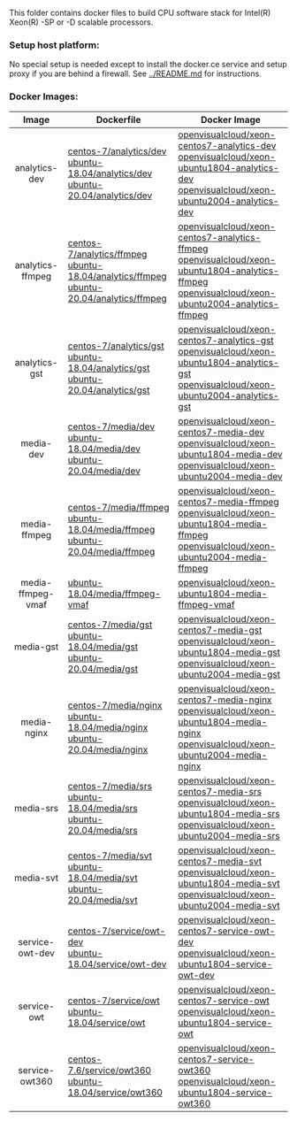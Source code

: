 
This folder contains docker files to build CPU software stack for Intel(R) Xeon(R) -SP or -D scalable processors.

### Setup host platform:

No special setup is needed except to install the docker.ce service and setup proxy if you are behind a firewall. See [../README.md](../README.md) for instructions.

### Docker Images:

|Image|Dockerfile|Docker Image|
|:-:|---|---|
|analytics-dev|[centos-7/analytics/dev](centos-7/analytics/dev)<br>[ubuntu-18.04/analytics/dev](ubuntu-18.04/analytics/dev)<br>[ubuntu-20.04/analytics/dev](ubuntu-20.04/analytics/dev)|[openvisualcloud/xeon-centos7-analytics-dev](https://hub.docker.com/r/openvisualcloud/xeon-centos7-analytics-dev)<br>[openvisualcloud/xeon-ubuntu1804-analytics-dev](https://hub.docker.com/r/openvisualcloud/xeon-ubuntu1804-analytics-dev)<br>[openvisualcloud/xeon-ubuntu2004-analytics-dev](https://hub.docker.com/r/openvisualcloud/xeon-ubuntu2004-analytics-dev)|
|analytics-ffmpeg|[centos-7/analytics/ffmpeg](centos-7/analytics/ffmpeg)<br>[ubuntu-18.04/analytics/ffmpeg](ubuntu-18.04/analytics/ffmpeg)<br>[ubuntu-20.04/analytics/ffmpeg](ubuntu-20.04/analytics/ffmpeg)|[openvisualcloud/xeon-centos7-analytics-ffmpeg](https://hub.docker.com/r/openvisualcloud/xeon-centos7-analytics-ffmpeg)<br>[openvisualcloud/xeon-ubuntu1804-analytics-ffmpeg](https://hub.docker.com/r/openvisualcloud/xeon-ubuntu1804-analytics-ffmpeg)<br>[openvisualcloud/xeon-ubuntu2004-analytics-ffmpeg](https://hub.docker.com/r/openvisualcloud/xeon-ubuntu2004-analytics-ffmpeg)|
|analytics-gst|[centos-7/analytics/gst](centos-7/analytics/gst)<br>[ubuntu-18.04/analytics/gst](ubuntu-18.04/analytics/gst)<br>[ubuntu-20.04/analytics/gst](ubuntu-20.04/analytics/gst)|[openvisualcloud/xeon-centos7-analytics-gst](https://hub.docker.com/r/openvisualcloud/xeon-centos7-analytics-gst)<br>[openvisualcloud/xeon-ubuntu1804-analytics-gst](https://hub.docker.com/r/openvisualcloud/xeon-ubuntu1804-analytics-gst)<br>[openvisualcloud/xeon-ubuntu2004-analytics-gst](https://hub.docker.com/r/openvisualcloud/xeon-ubuntu2004-analytics-gst)|
|media-dev|[centos-7/media/dev](centos-7/media/dev)<br>[ubuntu-18.04/media/dev](ubuntu-18.04/media/dev)<br>[ubuntu-20.04/media/dev](ubuntu-20.04/media/dev)|[openvisualcloud/xeon-centos7-media-dev](https://hub.docker.com/r/openvisualcloud/xeon-centos7-media-dev)<br>[openvisualcloud/xeon-ubuntu1804-media-dev](https://hub.docker.com/r/openvisualcloud/xeon-ubuntu1804-media-dev)<br>[openvisualcloud/xeon-ubuntu2004-media-dev](https://hub.docker.com/r/openvisualcloud/xeon-ubuntu2004-media-dev)|
|media-ffmpeg|[centos-7/media/ffmpeg](centos-7/media/ffmpeg)<br>[ubuntu-18.04/media/ffmpeg](ubuntu-18.04/media/ffmpeg)<br>[ubuntu-20.04/media/ffmpeg](ubuntu-20.04/media/ffmpeg)|[openvisualcloud/xeon-centos7-media-ffmpeg](https://hub.docker.com/r/openvisualcloud/xeon-centos7-media-ffmpeg)<br>[openvisualcloud/xeon-ubuntu1804-media-ffmpeg](https://hub.docker.com/r/openvisualcloud/xeon-ubuntu1804-media-ffmpeg)<br>[openvisualcloud/xeon-ubuntu2004-media-ffmpeg](https://hub.docker.com/r/openvisualcloud/xeon-ubuntu2004-media-ffmpeg)|
|media-ffmpeg-vmaf|[ubuntu-18.04/media/ffmpeg-vmaf](ubuntu-18.04/media/ffmpeg-vmaf)|[openvisualcloud/xeon-ubuntu1804-media-ffmpeg-vmaf](https://hub.docker.com/r/openvisualcloud/xeon-ubuntu1804-media-ffmpeg-vmaf)|
|media-gst|[centos-7/media/gst](centos-7/media/gst)<br>[ubuntu-18.04/media/gst](ubuntu-18.04/media/gst)<br>[ubuntu-20.04/media/gst](ubuntu-20.04/media/gst)|[openvisualcloud/xeon-centos7-media-gst](https://hub.docker.com/r/openvisualcloud/xeon-centos7-media-gst)<br>[openvisualcloud/xeon-ubuntu1804-media-gst](https://hub.docker.com/r/openvisualcloud/xeon-ubuntu1804-media-gst)<br>[openvisualcloud/xeon-ubuntu2004-media-gst](https://hub.docker.com/r/openvisualcloud/xeon-ubuntu2004-media-gst)|
|media-nginx|[centos-7/media/nginx](centos-7/media/nginx)<br>[ubuntu-18.04/media/nginx](ubuntu-18.04/media/nginx)<br>[ubuntu-20.04/media/nginx](ubuntu-20.04/media/nginx)|[openvisualcloud/xeon-centos7-media-nginx](https://hub.docker.com/r/openvisualcloud/xeon-centos7-media-nginx)<br>[openvisualcloud/xeon-ubuntu1804-media-nginx](https://hub.docker.com/r/openvisualcloud/xeon-ubuntu1804-media-nginx)<br>[openvisualcloud/xeon-ubuntu2004-media-nginx](https://hub.docker.com/r/openvisualcloud/xeon-ubuntu2004-media-nginx)|
|media-srs|[centos-7/media/srs](centos-7/media/srs)<br>[ubuntu-18.04/media/srs](ubuntu-18.04/media/srs)<br>[ubuntu-20.04/media/srs](ubuntu-20.04/media/srs)|[openvisualcloud/xeon-centos7-media-srs](https://hub.docker.com/r/openvisualcloud/xeon-centos7-media-srs)<br>[openvisualcloud/xeon-ubuntu1804-media-srs](https://hub.docker.com/r/openvisualcloud/xeon-ubuntu1804-media-srs)<br>[openvisualcloud/xeon-ubuntu2004-media-srs](https://hub.docker.com/r/openvisualcloud/xeon-ubuntu2004-media-srs)|
|media-svt|[centos-7/media/svt](centos-7/media/svt)<br>[ubuntu-18.04/media/svt](ubuntu-18.04/media/svt)<br>[ubuntu-20.04/media/svt](ubuntu-20.04/media/svt)|[openvisualcloud/xeon-centos7-media-svt](https://hub.docker.com/r/openvisualcloud/xeon-centos7-media-svt)<br>[openvisualcloud/xeon-ubuntu1804-media-svt](https://hub.docker.com/r/openvisualcloud/xeon-ubuntu1804-media-svt)<br>[openvisualcloud/xeon-ubuntu2004-media-svt](https://hub.docker.com/r/openvisualcloud/xeon-ubuntu2004-media-svt)|
|service-owt-dev|[centos-7/service/owt-dev](centos-7/service/owt-dev)<br>[ubuntu-18.04/service/owt-dev](ubuntu-18.04/service/owt-dev)|[openvisualcloud/xeon-centos7-service-owt-dev](https://hub.docker.com/r/openvisualcloud/xeon-centos7-service-owt-dev)<br>[openvisualcloud/xeon-ubuntu1804-service-owt-dev](https://hub.docker.com/r/openvisualcloud/xeon-ubuntu1804-service-owt-dev)|
|service-owt|[centos-7/service/owt](centos-7/service/owt)<br>[ubuntu-18.04/service/owt](ubuntu-18.04/service/owt)|[openvisualcloud/xeon-centos7-service-owt](https://hub.docker.com/r/openvisualcloud/xeon-centos7-service-owt)<br>[openvisualcloud/xeon-ubuntu1804-service-owt](https://hub.docker.com/r/openvisualcloud/xeon-ubuntu1804-service-owt)|
|service-owt360|[centos-7.6/service/owt360](centos-7.6/service/owt360)<br>[ubuntu-18.04/service/owt360](ubuntu-18.04/service/owt360)|[openvisualcloud/xeon-centos7-service-owt360](https://hub.docker.com/r/openvisualcloud/xeon-centos7-service-owt360)<br>[openvisualcloud/xeon-ubuntu1804-service-owt360](https://hub.docker.com/r/openvisualcloud/xeon-ubuntu1804-service-owt360)|

